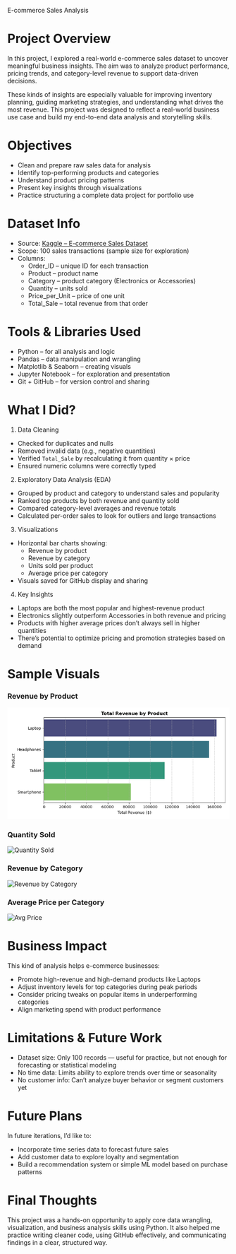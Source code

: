 E-commerce Sales Analysis

# Project Overview

In this project, I explored a real-world e-commerce sales dataset to uncover meaningful business insights. The aim was to analyze product performance, pricing trends, and category-level revenue to support data-driven decisions.

These kinds of insights are especially valuable for improving inventory planning, guiding marketing strategies, and understanding what drives the most revenue. This project was designed to reflect a real-world business use case and build my end-to-end data analysis and storytelling skills.


# Objectives

- Clean and prepare raw sales data for analysis
- Identify top-performing products and categories
- Understand product pricing patterns
- Present key insights through visualizations
- Practice structuring a complete data project for portfolio use


# Dataset Info

- Source: [Kaggle – E-commerce Sales Dataset](https://www.kaggle.com/datasets/bismasajjad/e-commerce-sales-dataset)
- Scope: 100 sales transactions (sample size for exploration)
- Columns:
  - Order_ID – unique ID for each transaction
  - Product – product name
  - Category – product category (Electronics or Accessories)
  - Quantity – units sold
  - Price_per_Unit – price of one unit
  - Total_Sale – total revenue from that order


# Tools & Libraries Used

- Python – for all analysis and logic
- Pandas – data manipulation and wrangling
- Matplotlib & Seaborn – creating visuals
- Jupyter Notebook – for exploration and presentation
- Git + GitHub – for version control and sharing


# What I Did?

1. Data Cleaning
- Checked for duplicates and nulls
- Removed invalid data (e.g., negative quantities)
- Verified `Total_Sale` by recalculating it from quantity × price
- Ensured numeric columns were correctly typed

2. Exploratory Data Analysis (EDA)
- Grouped by product and category to understand sales and popularity
- Ranked top products by both revenue and quantity sold
- Compared category-level averages and revenue totals
- Calculated per-order sales to look for outliers and large transactions

3. Visualizations
- Horizontal bar charts showing:
  - Revenue by product
  - Revenue by category
  - Units sold per product
  - Average price per category
- Visuals saved for GitHub display and sharing

4. Key Insights
- Laptops are both the most popular and highest-revenue product
- Electronics slightly outperform Accessories in both revenue and pricing
- Products with higher average prices don’t always sell in higher quantities
- There’s potential to optimize pricing and promotion strategies based on demand


# Sample Visuals

### Revenue by Product
![Revenue by Product](visuals/top_products_by_revenue.png)

### Quantity Sold
![Quantity Sold](visuals/top_products_by_quantity.png)

### Revenue by Category
![Revenue by Category](visuals/revenue_by_category.png)

### Average Price per Category
![Avg Price](visuals/avg_price_per_unit_by_category.png)


# Business Impact

This kind of analysis helps e-commerce businesses:

- Promote high-revenue and high-demand products like Laptops
- Adjust inventory levels for top categories during peak periods
- Consider pricing tweaks on popular items in underperforming categories
- Align marketing spend with product performance


# Limitations & Future Work

- Dataset size: Only 100 records — useful for practice, but not enough for forecasting or statistical modeling
- No time data: Limits ability to explore trends over time or seasonality
- No customer info: Can’t analyze buyer behavior or segment customers yet

# Future Plans
In future iterations, I’d like to:
- Incorporate time series data to forecast future sales
- Add customer data to explore loyalty and segmentation
- Build a recommendation system or simple ML model based on purchase patterns


# Final Thoughts

This project was a hands-on opportunity to apply core data wrangling, visualization, and business analysis skills using Python. It also helped me practice writing cleaner code, using GitHub effectively, and communicating findings in a clear, structured way.

